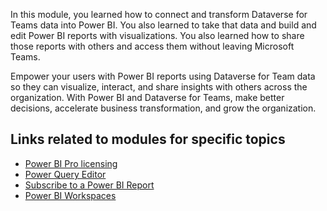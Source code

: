 In this module, you learned how to connect and transform Dataverse for Teams data into Power BI. You also learned to take that data and build and edit Power BI reports with visualizations. You also learned how to share those reports with others and access them without leaving Microsoft Teams.

Empower your users with Power BI reports using Dataverse for Team data so they can visualize, interact, and share insights with others across the organization. With Power BI and Dataverse for Teams, make better decisions, accelerate business transformation, and grow the organization.

## Links related to modules for specific topics

- [Power BI Pro licensing](/power-bi/admin/service-admin-licensing-organization/?azure-portal=true)
- [Power Query Editor](/power-bi/transform-model/desktop-query-overview/?azure-portal=true)
- [Subscribe to a Power BI Report](/power-bi/consumer/end-user-subscribe/?azure-portal=true)
- [Power BI Workspaces](/power-bi/collaborate-share/service-create-the-new-workspaces/?azure-portal=true)
